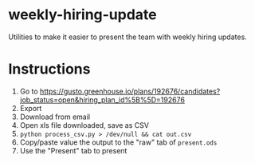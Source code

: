 # weekly-hiring-update
Utilities to make it easier to present the team with weekly hiring updates.

# Instructions

1. Go to https://gusto.greenhouse.io/plans/192676/candidates?job_status=open&hiring_plan_id%5B%5D=192676
2. Export
3. Download from email
4. Open xls file downloaded, save as CSV
5. `python process_csv.py > /dev/null && cat out.csv`
6. Copy/paste value the output to the "raw" tab of `present.ods`
7. Use the "Present" tab to present
